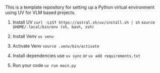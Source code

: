 This is a template repository for setting up a Python virtual environment using UV for VLM based projects.

1. Install UV
`curl -LsSf https://astral.sh/uv/install.sh | sh`
`source $HOME/.local/bin/env (sh, bash, zsh)`

3. Install Venv
`uv venv`

4. Activate Venv
`source .venv/bin/activate`

5. Install dependencies
use `uv sync` or  `uv add requirements.txt`

6. Run your code
`uv run main.py`
